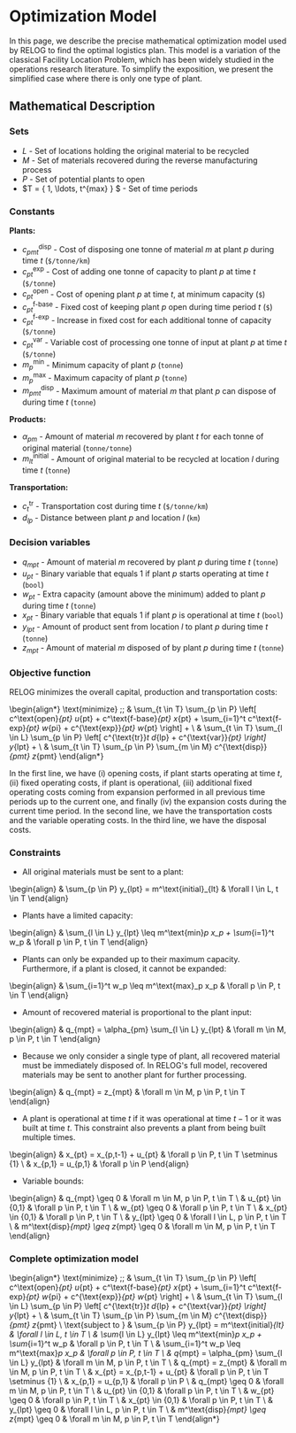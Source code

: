 # Optimization Model

In this page, we describe the precise mathematical optimization model used by RELOG to find the optimal logistics plan. This model is a variation of the classical Facility Location Problem, which has been widely studied in the operations research literature. To simplify the exposition, we present the simplified case where there is only one type of plant.

## Mathematical Description

### Sets

* $L$ - Set of locations holding the original material to be recycled
* $M$ - Set of materials recovered during the reverse manufacturing process
* $P$ - Set of potential plants to open
* $T = \{ 1, \ldots, t^{max} \} $ - Set of time periods

### Constants

**Plants:**

* $c^\text{disp}_{pmt}$ - Cost of disposing one tonne of material $m$ at plant $p$ during time $t$ (`$/tonne/km`)
* $c^\text{exp}_{pt}$ - Cost of adding one tonne of capacity to plant $p$ at time $t$ (`$/tonne`)
* $c^\text{open}_{pt}$ - Cost of opening plant $p$ at time $t$, at minimum capacity (`$`)
* $c^\text{f-base}_{pt}$ - Fixed cost of keeping plant $p$ open during time period $t$ (`$`)
* $c^\text{f-exp}_{pt}$ - Increase in fixed cost for each additional tonne of capacity (`$/tonne`)
* $c^\text{var}_{pt}$ - Variable cost of processing one tonne of input at plant $p$ at time $t$ (`$/tonne`)
* $m^\text{min}_p$ - Minimum capacity of plant $p$ (`tonne`)
* $m^\text{max}_p$ - Maximum capacity of plant $p$ (`tonne`)
* $m^\text{disp}_{pmt}$ - Maximum amount of material $m$ that plant $p$ can dispose of during time $t$ (`tonne`)

**Products:**

* $\alpha_{pm}$ - Amount of material $m$ recovered by plant $t$ for each tonne of original material (`tonne/tonne`)
* $m^\text{initial}_{lt}$ - Amount of original material to be recycled at location $l$ during time $t$ (`tonne`)

**Transportation:**

* $c^\text{tr}_{t}$ - Transportation cost during time $t$ (`$/tonne/km`)
* $d_{lp}$ - Distance between plant $p$ and location $l$ (`km`)


### Decision variables
* $q_{mpt}$ - Amount of material $m$ recovered by plant $p$ during time $t$ (`tonne`)
* $u_{pt}$ - Binary variable that equals 1 if plant $p$ starts operating at time $t$ (`bool`)
* $w_{pt}$ - Extra capacity (amount above the minimum) added to plant $p$ during time $t$ (`tonne`)
* $x_{pt}$ - Binary variable that equals 1 if plant $p$ is operational at time $t$ (`bool`)
* $y_{lpt}$ - Amount of product sent from location $l$ to plant $p$ during time $t$ (`tonne`)
* $z_{mpt}$ - Amount of material $m$ disposed of by plant $p$ during time $t$ (`tonne`)


### Objective function

RELOG minimizes the overall capital, production and transportation costs:

\begin{align*}
    \text{minimize} \;\; &
        \sum_{t \in T} \sum_{p \in P} \left[
                c^\text{open}_{pt} u_{pt} +
                c^\text{f-base}_{pt} x_{pt} +
                \sum_{i=1}^t c^\text{f-exp}_{pt} w_{pi} +
                c^{\text{exp}}_{pt} w_{pt}
            \right] + \\
    &
        \sum_{t \in T} \sum_{l \in L} \sum_{p \in P} \left[
            c^{\text{tr}}_t d_{lp} + c^{\text{var}}_{pt}
        \right]  y_{lpt} + \\
    &
        \sum_{t \in T} \sum_{p \in P} \sum_{m \in M} c^{\text{disp}}_{pmt} z_{pmt}
\end{align*}

In the first line, we have (i) opening costs, if plant starts operating at time $t$, (ii) fixed operating costs, if plant is operational, (iii) additional fixed operating costs coming from expansion performed in all previous time periods up to the current one, and finally (iv) the expansion costs during the current time period.
In the second line, we have the transportation costs and the variable operating costs.
In the third line, we have the disposal costs.

### Constraints

* All original materials must be sent to a plant:

\begin{align}
    & \sum_{p \in P} y_{lpt} = m^\text{initial}_{lt} 
        & \forall l \in L, t \in T
\end{align}

* Plants have a limited capacity:

\begin{align}
    & \sum_{l \in L} y_{lpt} \leq m^\text{min}_p x_p + \sum_{i=1}^t w_p
        & \forall p \in P, t \in T
\end{align}

* Plants can only be expanded up to their maximum capacity. Furthermore, if a plant is closed, it cannot be expanded:

\begin{align}
    & \sum_{i=1}^t w_p \leq m^\text{max}_p x_p
        & \forall p \in P, t \in T
\end{align}

* Amount of recovered material is proportional to the plant input: 

\begin{align}
    & q_{mpt} = \alpha_{pm} \sum_{l \in L} y_{lpt}
        & \forall m \in M, p \in P, t \in T
\end{align}

* Because we only consider a single type of plant, all recovered material must be immediately disposed of. In RELOG's full model, recovered materials may be sent to another plant for further processing.

\begin{align}
    & q_{mpt} = z_{mpt}
        & \forall m \in M, p \in P, t \in T
\end{align}

* A plant is operational at time $t$ if it was operational at time $t-1$ or it was built at time $t$. This constraint also prevents a plant from being built multiple times.

\begin{align}
    & x_{pt} = x_{p,t-1} + u_{pt}
        & \forall p \in P, t \in T \setminus \{1\} \\
    & x_{p,1} = u_{p,1}
        & \forall p \in P
\end{align}


* Variable bounds:

\begin{align}
    & q_{mpt} \geq 0
        & \forall m \in M, p \in P, t \in T \\
    & u_{pt} \in \{0,1\}
        & \forall p \in P, t \in T \\
    & w_{pt} \geq 0
        & \forall p \in P, t \in T \\
    & x_{pt} \in \{0,1\}
        & \forall p \in P, t \in T \\
    & y_{lpt} \geq 0
        & \forall l \in L, p \in P, t \in T \\
    & m^\text{disp}_{mpt} \geq z_{mpt} \geq 0
        & \forall m \in M, p \in P, t \in T
\end{align}

### Complete optimization model

\begin{align*}
    \text{minimize} \;\; &
        \sum_{t \in T} \sum_{p \in P} \left[
                c^\text{open}_{pt} u_{pt} +
                c^\text{f-base}_{pt} x_{pt} +
                \sum_{i=1}^t c^\text{f-exp}_{pt} w_{pi} +
                c^{\text{exp}}_{pt} w_{pt}
            \right] + \\
    &
        \sum_{t \in T} \sum_{l \in L} \sum_{p \in P} \left[
            c^{\text{tr}}_t d_{lp} + c^{\text{var}}_{pt}
        \right]  y_{lpt} + \\
    &
        \sum_{t \in T} \sum_{p \in P} \sum_{m \in M} c^{\text{disp}}_{pmt} z_{pmt} \\
    \text{subject to } & \sum_{p \in P} y_{lpt} = m^\text{initial}_{lt} 
        & \forall l \in L, t \in T \\
    & \sum_{l \in L} y_{lpt} \leq m^\text{min}_p x_p + \sum_{i=1}^t w_p
        & \forall p \in P, t \in T \\
    & \sum_{i=1}^t w_p \leq m^\text{max}_p x_p
        & \forall p \in P, t \in T \\
    & q_{mpt} = \alpha_{pm} \sum_{l \in L} y_{lpt}
        & \forall m \in M, p \in P, t \in T \\
    & q_{mpt} = z_{mpt}
        & \forall m \in M, p \in P, t \in T \\
    & x_{pt} = x_{p,t-1} + u_{pt}
        & \forall p \in P, t \in T \setminus \{1\} \\
    & x_{p,1} = u_{p,1}
        & \forall p \in P \\
    & q_{mpt} \geq 0
        & \forall m \in M, p \in P, t \in T \\
    & u_{pt} \in \{0,1\}
        & \forall p \in P, t \in T \\
    & w_{pt} \geq 0
        & \forall p \in P, t \in T \\
    & x_{pt} \in \{0,1\}
        & \forall p \in P, t \in T \\
    & y_{lpt} \geq 0
        & \forall l \in L, p \in P, t \in T \\
    & m^\text{disp}_{mpt} \geq z_{mpt} \geq 0
        & \forall m \in M, p \in P, t \in T
\end{align*}
